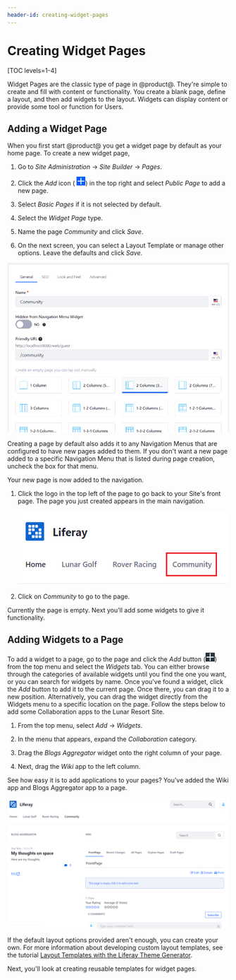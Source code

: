 ```yaml
---
header-id: creating-widget-pages
---
```


# Creating Widget Pages

[TOC levels=1-4]

Widget Pages are the classic type of page in @product@. They're simple to create
and fill with content or functionality. You create a blank page, define
a layout, and then add widgets to the layout. Widgets can display content or
provide some tool or function for Users.

## Adding a Widget Page

When you first start @product@ you get a widget page by default as your home
page. To create a new widget page,

1.  Go to *Site Administration* &rarr; *Site Builder* &rarr; *Pages*.

2.  Click the *Add* icon (
    ![Add](../../../../../images/icon-add.png)) in the top right and select 
    *Public Page* to add a new page.
 
3.  Select *Basic Pages* if it is not selected by default.

4.  Select the *Widget Page* type. 

5.  Name the page *Community* and click *Save*.
 
6.  On the next screen, you can select a Layout Template or manage other 
    options. Leave the defaults and click *Save*.

![Figure 1: Create a page called *Community* with two columns.](../../../../../images/creating-community-page.png)

Creating a page by default also adds it to any Navigation Menus that are 
configured to have new pages added to them. If you don't want a new page added 
to a specific Navigation Menu that is listed during page creation, uncheck the 
box for that menu.

Your new page is now added to the navigation.

1.  Click the logo in the top left of the page to go back to your Site's front
    page. The page you just created appears in the main navigation.

    ![Figure 2: Your page has been added to the navigation automatically.](../../../../../images/community-page-created.png)

2.  Click on *Community* to go to the page.

Currently the page is empty. Next you'll add some widgets to give it
functionality.

## Adding Widgets to a Page

To add a widget to a page, go to the page and click the *Add* button 
(![Add](../../../../../images/icon-add-widget.png)) 
from the top menu and select the *Widgets* tab. You can either browse
through the categories of available widgets until you find the one you want, or 
you can search for widgets by name. Once you've found a widget, click the 
*Add* button to add it to the current page. Once there, you can drag it to a 
new position. Alternatively, you can drag the widget directly from the Widgets 
menu to a specific location on the page. Follow the steps below to add some
Collaboration apps to the Lunar Resort Site.

1.  From the top menu, select *Add* &rarr; *Widgets*.

2.  In the menu that appears, expand the *Collaboration* category.

3.  Drag the *Blogs Aggregator* widget onto the right column of your page.

4.  Next, drag the *Wiki* app to the left column.

See how easy it is to add applications to your pages? You've added the Wiki
app and Blogs Aggregator app to a page. 

![Figure 3: Your page layout options are virtually limitless with a slew of application and layout combinations.](../../../../../images/app-layout-design.png)

If the default layout options provided aren't enough, you can create your own.
For more information about developing custom layout templates, see the tutorial
[Layout Templates with the Liferay Theme Generator](/docs/7-2/reference/-/knowledge_base/r/creating-layout-templates-with-the-themes-generator). 

Next, you'll look at creating reusable templates for widget pages.
